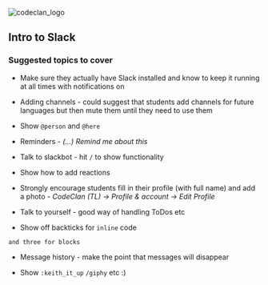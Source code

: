 ![codeclan_logo](https://user-images.githubusercontent.com/11422619/54070681-ca4c5200-425a-11e9-8cf8-cd6a191bc3cd.png)
## Intro to Slack

### Suggested topics to cover

* Make sure they actually have Slack installed and know to keep it running at all times with notifications on

* Adding channels - could suggest that students add channels for future languages but then mute them until they need to use them

* Show `@person` and `@here`

* Reminders - *(...) Remind me about this*

* Talk to slackbot - hit `/` to show functionality

* Show how to add reactions

* Strongly encourage students fill in their profile (with full name) and add a photo - *CodeClan (TL) -> Profile & account -> Edit Profile*

* Talk to yourself - good way of handling ToDos etc

* Show off backticks for `inline` code

```
and three for blocks
```

* Message history - make the point that messages will disappear

* Show `:keith_it_up` `/giphy` etc :)
